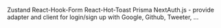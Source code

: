 Zustand
React-Hook-Form
React-Hot-Toast
Prisma
NextAuth.js - provide adapter and client for login/sign up with Google, Github, Tweeter, ...
